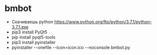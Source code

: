 # bmbot
- Скачиваешь python https://www.python.org/ftp/python/3.7.1/python-3.7.1.exe
- pip3 install PyQt5
- pip install pyqt5-tools
- pip3 install pyinstaller
- pyinstaller --onefile --icon=icon.ico --noconsole bmbot.py
